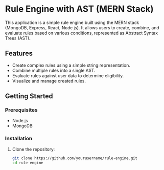 # Rule Engine with AST (MERN Stack)

This application is a simple rule engine built using the MERN stack (MongoDB, Express, React, Node.js). It allows users to create, combine, and evaluate rules based on various conditions, represented as Abstract Syntax Trees (AST).

## Features

- Create complex rules using a simple string representation.
- Combine multiple rules into a single AST.
- Evaluate rules against user data to determine eligibility.
- Visualize and manage created rules.

## Getting Started

### Prerequisites

- Node.js
- MongoDB

### Installation

1. Clone the repository:
   ```sh
   git clone https://github.com/yourusername/rule-engine.git
   cd rule-engine
